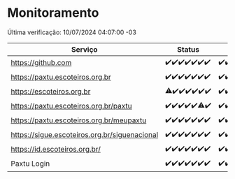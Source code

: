 # Monitoramento

Última verificação: 10/07/2024 04:07:00 -03

|Serviço|Status|Últimas 24h|
|---|---|---|
|https://github.com|<span title="2024-07-03: OK=24">✔️</span><span title="2024-07-04: OK=24">✔️</span><span title="2024-07-05: OK=24">✔️</span><span title="2024-07-06: OK=24">✔️</span><span title="2024-07-07: OK=23">✔️</span><span title="2024-07-08: OK=24">✔️</span><span title="2024-07-09: OK=7">✔️</span>|<span title="09/07/2024 04:07:00 -03 : 200">✔️</span><span title="09/07/2024 05:08:00 -03 : 200">✔️</span><span title="09/07/2024 06:07:00 -03 : 200">✔️</span><span title="09/07/2024 07:08:00 -03 : 200">✔️</span><span title="09/07/2024 08:07:00 -03 : 200">✔️</span><span title="09/07/2024 09:14:00 -03 : 200">✔️</span><span title="09/07/2024 10:11:00 -03 : 200">✔️</span><span title="09/07/2024 11:06:00 -03 : 200">✔️</span><span title="09/07/2024 12:06:00 -03 : 200">✔️</span><span title="09/07/2024 13:08:00 -03 : 200">✔️</span><span title="09/07/2024 14:06:00 -03 : 200">✔️</span><span title="09/07/2024 15:09:00 -03 : 200">✔️</span><span title="09/07/2024 16:04:00 -03 : 200">✔️</span><span title="09/07/2024 17:08:00 -03 : 200">✔️</span><span title="09/07/2024 18:06:00 -03 : 200">✔️</span><span title="09/07/2024 19:08:00 -03 : 200">✔️</span><span title="09/07/2024 20:07:00 -03 : 200">✔️</span><span title="09/07/2024 21:34:00 -03 : 200">✔️</span><span title="09/07/2024 22:56:00 -03 : 200">✔️</span><span title="09/07/2024 23:28:00 -03 : 200">✔️</span><span title="10/07/2024 00:09:00 -03 : 200">✔️</span><span title="10/07/2024 01:10:00 -03 : 200">✔️</span><span title="10/07/2024 02:07:00 -03 : 200">✔️</span><span title="10/07/2024 03:10:00 -03 : 200">✔️</span><span title="10/07/2024 04:07:00 -03 : 200">✔️</span>|
|https://paxtu.escoteiros.org.br|<span title="2024-07-03: OK=24">✔️</span><span title="2024-07-04: OK=24">✔️</span><span title="2024-07-05: OK=24">✔️</span><span title="2024-07-06: OK=24">✔️</span><span title="2024-07-07: OK=23">✔️</span><span title="2024-07-08: OK=24">✔️</span><span title="2024-07-09: OK=7">✔️</span>|<span title="09/07/2024 04:07:00 -03 : 200">✔️</span><span title="09/07/2024 05:08:00 -03 : 200">✔️</span><span title="09/07/2024 06:07:00 -03 : 200">✔️</span><span title="09/07/2024 07:08:00 -03 : 200">✔️</span><span title="09/07/2024 08:07:00 -03 : 200">✔️</span><span title="09/07/2024 09:14:00 -03 : 200">✔️</span><span title="09/07/2024 10:11:00 -03 : 200">✔️</span><span title="09/07/2024 11:06:00 -03 : 200">✔️</span><span title="09/07/2024 12:06:00 -03 : 200">✔️</span><span title="09/07/2024 13:08:00 -03 : 200">✔️</span><span title="09/07/2024 14:06:00 -03 : 200">✔️</span><span title="09/07/2024 15:09:00 -03 : 200">✔️</span><span title="09/07/2024 16:04:00 -03 : 200">✔️</span><span title="09/07/2024 17:08:00 -03 : 200">✔️</span><span title="09/07/2024 18:06:00 -03 : 200">✔️</span><span title="09/07/2024 19:08:00 -03 : 200">✔️</span><span title="09/07/2024 20:07:00 -03 : 200">✔️</span><span title="09/07/2024 21:34:00 -03 : 200">✔️</span><span title="09/07/2024 22:56:00 -03 : 200">✔️</span><span title="09/07/2024 23:28:00 -03 : 200">✔️</span><span title="10/07/2024 00:09:00 -03 : 200">✔️</span><span title="10/07/2024 01:10:00 -03 : 200">✔️</span><span title="10/07/2024 02:07:00 -03 : 200">✔️</span><span title="10/07/2024 03:10:00 -03 : 200">✔️</span><span title="10/07/2024 04:07:00 -03 : 200">✔️</span>|
|https://escoteiros.org.br|<span title="2024-07-03: OK=23, Falhas=1">⚠️</span><span title="2024-07-04: OK=24">✔️</span><span title="2024-07-05: OK=24">✔️</span><span title="2024-07-06: OK=24">✔️</span><span title="2024-07-07: OK=23">✔️</span><span title="2024-07-08: OK=24">✔️</span><span title="2024-07-09: OK=7">✔️</span>|<span title="09/07/2024 04:07:00 -03 : 200">✔️</span><span title="09/07/2024 05:08:00 -03 : 200">✔️</span><span title="09/07/2024 06:07:00 -03 : 200">✔️</span><span title="09/07/2024 07:08:00 -03 : 200">✔️</span><span title="09/07/2024 08:07:00 -03 : 200">✔️</span><span title="09/07/2024 09:14:00 -03 : 200">✔️</span><span title="09/07/2024 10:11:00 -03 : 200">✔️</span><span title="09/07/2024 11:06:00 -03 : 0">❌</span><span title="09/07/2024 12:06:00 -03 : 200">✔️</span><span title="09/07/2024 13:08:00 -03 : 200">✔️</span><span title="09/07/2024 14:06:00 -03 : 200">✔️</span><span title="09/07/2024 15:09:00 -03 : 200">✔️</span><span title="09/07/2024 16:04:00 -03 : 200">✔️</span><span title="09/07/2024 17:08:00 -03 : 200">✔️</span><span title="09/07/2024 18:06:00 -03 : 200">✔️</span><span title="09/07/2024 19:08:00 -03 : 200">✔️</span><span title="09/07/2024 20:07:00 -03 : 0">❌</span><span title="09/07/2024 21:34:00 -03 : 200">✔️</span><span title="09/07/2024 22:56:00 -03 : 200">✔️</span><span title="09/07/2024 23:28:00 -03 : 200">✔️</span><span title="10/07/2024 00:09:00 -03 : 200">✔️</span><span title="10/07/2024 01:10:00 -03 : 200">✔️</span><span title="10/07/2024 02:07:00 -03 : 200">✔️</span><span title="10/07/2024 03:10:00 -03 : 200">✔️</span><span title="10/07/2024 04:07:00 -03 : 200">✔️</span>|
|https://paxtu.escoteiros.org.br/paxtu|<span title="2024-07-03: OK=24">✔️</span><span title="2024-07-04: OK=24">✔️</span><span title="2024-07-05: OK=24">✔️</span><span title="2024-07-06: OK=24">✔️</span><span title="2024-07-07: OK=23">✔️</span><span title="2024-07-08: OK=23, Falhas=1">⚠️</span><span title="2024-07-09: OK=7">✔️</span>|<span title="09/07/2024 04:07:00 -03 : 200">✔️</span><span title="09/07/2024 05:09:00 -03 : 200">✔️</span><span title="09/07/2024 06:07:00 -03 : 200">✔️</span><span title="09/07/2024 07:08:00 -03 : 200">✔️</span><span title="09/07/2024 08:07:00 -03 : 200">✔️</span><span title="09/07/2024 09:14:00 -03 : 200">✔️</span><span title="09/07/2024 10:11:00 -03 : 200">✔️</span><span title="09/07/2024 11:06:00 -03 : 200">✔️</span><span title="09/07/2024 12:06:00 -03 : 200">✔️</span><span title="09/07/2024 13:08:00 -03 : 200">✔️</span><span title="09/07/2024 14:06:00 -03 : 200">✔️</span><span title="09/07/2024 15:09:00 -03 : 200">✔️</span><span title="09/07/2024 16:04:00 -03 : 200">✔️</span><span title="09/07/2024 17:08:00 -03 : 200">✔️</span><span title="09/07/2024 18:06:00 -03 : 200">✔️</span><span title="09/07/2024 19:08:00 -03 : 200">✔️</span><span title="09/07/2024 20:07:00 -03 : 200">✔️</span><span title="09/07/2024 21:34:00 -03 : 200">✔️</span><span title="09/07/2024 22:56:00 -03 : 200">✔️</span><span title="09/07/2024 23:28:00 -03 : 200">✔️</span><span title="10/07/2024 00:09:00 -03 : 200">✔️</span><span title="10/07/2024 01:10:00 -03 : 200">✔️</span><span title="10/07/2024 02:07:00 -03 : 200">✔️</span><span title="10/07/2024 03:10:00 -03 : 200">✔️</span><span title="10/07/2024 04:07:00 -03 : 200">✔️</span>|
|https://paxtu.escoteiros.org.br/meupaxtu|<span title="2024-07-03: OK=24">✔️</span><span title="2024-07-04: OK=24">✔️</span><span title="2024-07-05: OK=24">✔️</span><span title="2024-07-06: OK=24">✔️</span><span title="2024-07-07: OK=23">✔️</span><span title="2024-07-08: OK=24">✔️</span><span title="2024-07-09: OK=7">✔️</span>|<span title="09/07/2024 04:07:00 -03 : 200">✔️</span><span title="09/07/2024 05:09:00 -03 : 200">✔️</span><span title="09/07/2024 06:07:00 -03 : 200">✔️</span><span title="09/07/2024 07:08:00 -03 : 200">✔️</span><span title="09/07/2024 08:07:00 -03 : 200">✔️</span><span title="09/07/2024 09:14:00 -03 : 200">✔️</span><span title="09/07/2024 10:11:00 -03 : 200">✔️</span><span title="09/07/2024 11:06:00 -03 : 200">✔️</span><span title="09/07/2024 12:06:00 -03 : 200">✔️</span><span title="09/07/2024 13:08:00 -03 : 200">✔️</span><span title="09/07/2024 14:06:00 -03 : 200">✔️</span><span title="09/07/2024 15:09:00 -03 : 200">✔️</span><span title="09/07/2024 16:04:00 -03 : 200">✔️</span><span title="09/07/2024 17:08:00 -03 : 200">✔️</span><span title="09/07/2024 18:06:00 -03 : 200">✔️</span><span title="09/07/2024 19:08:00 -03 : 200">✔️</span><span title="09/07/2024 20:07:00 -03 : 200">✔️</span><span title="09/07/2024 21:34:00 -03 : 200">✔️</span><span title="09/07/2024 22:56:00 -03 : 200">✔️</span><span title="09/07/2024 23:28:00 -03 : 200">✔️</span><span title="10/07/2024 00:09:00 -03 : 200">✔️</span><span title="10/07/2024 01:10:00 -03 : 200">✔️</span><span title="10/07/2024 02:07:00 -03 : 200">✔️</span><span title="10/07/2024 03:10:00 -03 : 200">✔️</span><span title="10/07/2024 04:07:00 -03 : 200">✔️</span>|
|https://sigue.escoteiros.org.br/siguenacional|<span title="2024-07-03: OK=24">✔️</span><span title="2024-07-04: OK=24">✔️</span><span title="2024-07-05: OK=24">✔️</span><span title="2024-07-06: OK=24">✔️</span><span title="2024-07-07: OK=23">✔️</span><span title="2024-07-08: OK=24">✔️</span><span title="2024-07-09: OK=7">✔️</span>|<span title="09/07/2024 04:07:00 -03 : 200">✔️</span><span title="09/07/2024 05:09:00 -03 : 200">✔️</span><span title="09/07/2024 06:07:00 -03 : 200">✔️</span><span title="09/07/2024 07:08:00 -03 : 200">✔️</span><span title="09/07/2024 08:07:00 -03 : 200">✔️</span><span title="09/07/2024 09:14:00 -03 : 200">✔️</span><span title="09/07/2024 10:11:00 -03 : 200">✔️</span><span title="09/07/2024 11:07:00 -03 : 200">✔️</span><span title="09/07/2024 12:06:00 -03 : 200">✔️</span><span title="09/07/2024 13:08:00 -03 : 200">✔️</span><span title="09/07/2024 14:06:00 -03 : 200">✔️</span><span title="09/07/2024 15:09:00 -03 : 200">✔️</span><span title="09/07/2024 16:04:00 -03 : 200">✔️</span><span title="09/07/2024 17:08:00 -03 : 200">✔️</span><span title="09/07/2024 18:06:00 -03 : 200">✔️</span><span title="09/07/2024 19:08:00 -03 : 200">✔️</span><span title="09/07/2024 20:07:00 -03 : 200">✔️</span><span title="09/07/2024 21:34:00 -03 : 200">✔️</span><span title="09/07/2024 22:56:00 -03 : 200">✔️</span><span title="09/07/2024 23:28:00 -03 : 200">✔️</span><span title="10/07/2024 00:09:00 -03 : 200">✔️</span><span title="10/07/2024 01:10:00 -03 : 200">✔️</span><span title="10/07/2024 02:07:00 -03 : 200">✔️</span><span title="10/07/2024 03:10:00 -03 : 200">✔️</span><span title="10/07/2024 04:07:00 -03 : 200">✔️</span>|
|https://id.escoteiros.org.br/|<span title="2024-07-03: OK=24">✔️</span><span title="2024-07-04: OK=24">✔️</span><span title="2024-07-05: OK=24">✔️</span><span title="2024-07-06: OK=24">✔️</span><span title="2024-07-07: OK=23">✔️</span><span title="2024-07-08: OK=24">✔️</span><span title="2024-07-09: OK=7">✔️</span>|<span title="09/07/2024 04:07:00 -03 : 200">✔️</span><span title="09/07/2024 05:09:00 -03 : 200">✔️</span><span title="09/07/2024 06:07:00 -03 : 200">✔️</span><span title="09/07/2024 07:08:00 -03 : 200">✔️</span><span title="09/07/2024 08:07:00 -03 : 200">✔️</span><span title="09/07/2024 09:14:00 -03 : 200">✔️</span><span title="09/07/2024 10:11:00 -03 : 200">✔️</span><span title="09/07/2024 11:07:00 -03 : 200">✔️</span><span title="09/07/2024 12:06:00 -03 : 200">✔️</span><span title="09/07/2024 13:08:00 -03 : 200">✔️</span><span title="09/07/2024 14:06:00 -03 : 200">✔️</span><span title="09/07/2024 15:09:00 -03 : 200">✔️</span><span title="09/07/2024 16:04:00 -03 : 200">✔️</span><span title="09/07/2024 17:08:00 -03 : 200">✔️</span><span title="09/07/2024 18:06:00 -03 : 200">✔️</span><span title="09/07/2024 19:08:00 -03 : 200">✔️</span><span title="09/07/2024 20:07:00 -03 : 200">✔️</span><span title="09/07/2024 21:34:00 -03 : 200">✔️</span><span title="09/07/2024 22:56:00 -03 : 200">✔️</span><span title="09/07/2024 23:28:00 -03 : 200">✔️</span><span title="10/07/2024 00:09:00 -03 : 200">✔️</span><span title="10/07/2024 01:10:00 -03 : 200">✔️</span><span title="10/07/2024 02:07:00 -03 : 200">✔️</span><span title="10/07/2024 03:10:00 -03 : 200">✔️</span><span title="10/07/2024 04:07:00 -03 : 200">✔️</span>|
|Paxtu Login|<span title="2024-07-03: OK=24">✔️</span><span title="2024-07-04: OK=24">✔️</span><span title="2024-07-05: OK=24">✔️</span><span title="2024-07-06: OK=24">✔️</span><span title="2024-07-07: OK=23">✔️</span><span title="2024-07-08: OK=24">✔️</span><span title="2024-07-09: OK=7">✔️</span>|<span title="09/07/2024 04:07:00 -03 : 200">✔️</span><span title="09/07/2024 05:09:00 -03 : 200">✔️</span><span title="09/07/2024 06:07:00 -03 : 200">✔️</span><span title="09/07/2024 07:08:00 -03 : 200">✔️</span><span title="09/07/2024 08:07:00 -03 : 200">✔️</span><span title="09/07/2024 09:14:00 -03 : 200">✔️</span><span title="09/07/2024 10:11:00 -03 : 200">✔️</span><span title="09/07/2024 11:07:00 -03 : 200">✔️</span><span title="09/07/2024 12:06:00 -03 : 200">✔️</span><span title="09/07/2024 13:08:00 -03 : 200">✔️</span><span title="09/07/2024 14:06:00 -03 : 200">✔️</span><span title="09/07/2024 15:09:00 -03 : 200">✔️</span><span title="09/07/2024 16:04:00 -03 : 200">✔️</span><span title="09/07/2024 17:08:00 -03 : 200">✔️</span><span title="09/07/2024 18:06:00 -03 : 200">✔️</span><span title="09/07/2024 19:08:00 -03 : 200">✔️</span><span title="09/07/2024 20:07:00 -03 : 200">✔️</span><span title="09/07/2024 21:34:00 -03 : 200">✔️</span><span title="09/07/2024 22:56:00 -03 : 200">✔️</span><span title="09/07/2024 23:28:00 -03 : 200">✔️</span><span title="10/07/2024 00:09:00 -03 : 200">✔️</span><span title="10/07/2024 01:10:00 -03 : 200">✔️</span><span title="10/07/2024 02:07:00 -03 : 200">✔️</span><span title="10/07/2024 03:10:00 -03 : 200">✔️</span><span title="10/07/2024 04:07:00 -03 : 200">✔️</span>|
